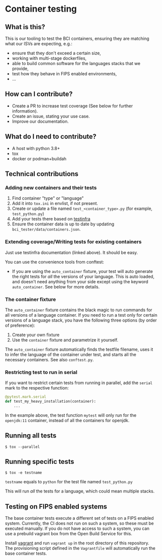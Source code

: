 # Container testing

## What is this?

This is our tooling to test the BCI containers, ensuring they are matching what our ISVs are expecting, e.g.:

* ensure that they don't exceed a certain size,
* working with multi-stage dockerfiles,
* able to build common software for the languages stacks that we provide,
* test how they behave in FIPS enabled environments,
* ...

## How can I contribute?

* Create a PR to increase test coverage (See below for further information).
* Create an issue, stating your use case.
* Improve our documentation.

## What do I need to contribute?

* A host with python 3.8+
* tox
* docker or podman+buildah

## Technical contributions

### Adding new containers and their tests

1. Find container "type" or "language"
2. Add it into `tox.ini` in envlist, if not present.
3. Create or update a file named `test_<container_type>.py` (for example, `test_python.py`)
4. Add your tests there based on [testinfra](https://testinfra.readthedocs.io/en/latest/modules.html)
5. Ensure the container data is up to date by updating `bci_tester/data/containers.json`.

### Extending coverage/Writing tests for existing containers

Just use testinfra documentation (linked above). It should be
easy.

You can use the convenience tools from conftest:

* If you are using the `auto_container` fixture, your test will auto generate the right tests for _all_ the versions of your language. This is auto loaded, and doesn't need anything from your side except using the keyword `auto_container`. See below for more details.

### The container fixture

The `auto_container` fixture contains the black magic to run commands for all versions of a language container.
If you need to run a test only for certain versions of a language stack, you have the following three options (by order of preference):

1. Create your own fixture
2. Use the `container` fixture and parametrize it yourself.

The `auto_container` fixture automatically finds the testfile filename, uses it to infer the language of the container under test,
and starts all the necessary containers. See also `conftest.py`.

### Restricting test to run in serial

If you want to restrict certain tests from running in parallel, add the
`serial` mark to the respective function:
```python
@pytest.mark.serial
def test_my_heavy_installation(container):
    ...
```

In the example above, the test function `mytest` will only run for the `openjdk:11` container, instead of all the containers for openjdk.

## Running all tests

```ShellSession
$ tox --parallel
```

## Running specific tests

```ShellSession
$ tox -e testname
```

`testname` equals to `python` for the test file named `test_python.py`

This will run _all_ the tests for a language, which could mean multiple stacks.


## Testing on FIPS enabled systems

The base container tests execute a different set of tests on a FIPS enabled
system. Currently, the CI does not run on such a system, so these must be
executed manually. If you do not have access to such a system, you can use a
prebuild vagrant box from the Open Build Service for this.

Install [vagrant](https://www.vagrantup.com/downloads) and run `vagrant up` in
the root directory of this repository. The provisioning script defined in the
`Vagrantfile` will automatically run the base container tests.
